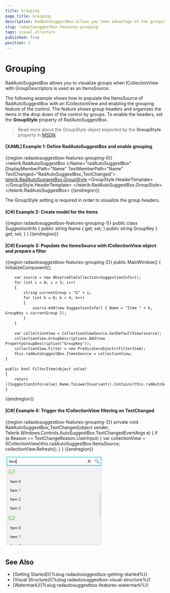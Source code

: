 ```yaml
---
title: Grouping
page_title: Grouping
description: RadAutoSuggestBox allows you take advantage of the grouping feature of ICollectionView.
slug: radautosuggestbox-features-grouping
tags: visual,structure
published: True
position: 1
---
```


# Grouping

RadAutoSuggestBox allows you to visualize groups when ICollectionView with GroupDescriptors is used as an ItemsSource.

The following example shows how to populate the ItemsSource of RadAutoSuggestBox with an ICollectionView and enabling the grouping feature of the control. The feature shows group headers and organizes the items in the drop down of the control by groups. To enable the headers, set the __GroupStyle__ property of RadAutoSuggestBox.

> Read more about the GroupStyle object expected by the __GroupStyle__ property in [MSDN](https://docs.microsoft.com/en-us/dotnet/api/system.windows.controls.groupstyle?view=netframework-4.5).

#### __[XAML] Example 1: Define RadAutoSuggestBox and enable grouping__
{{region radautosuggestbox-features-grouping-0}}
	<telerik:RadAutoSuggestBox x:Name="radAutoSuggestBox" 
							   DisplayMemberPath="Name" 
							   TextMemberPath="Name"
							   TextChanged="RadAutoSuggestBox_TextChanged">
		<telerik:RadAutoSuggestBox.GroupStyle>
			<GroupStyle>
				<GroupStyle.HeaderTemplate>
					<DataTemplate>
						<TextBlock Text="{Binding Name}" 
								   FontSize="18"
								   Foreground="#27C106" 
								   Margin="5" />
					</DataTemplate>
				</GroupStyle.HeaderTemplate>
			</GroupStyle>
		</telerik:RadAutoSuggestBox.GroupStyle>
	</telerik:RadAutoSuggestBox>
{{endregion}}

The GroupStyle setting is required in order to visualize the group headers.

#### __[C#] Example 2: Create model for the items__
{{region radautosuggestbox-features-grouping-1}}
	public class SuggestionInfo
    {
        public string Name { get; set; }
        public string GroupKey { get; set; }
    }
{{endregion}}

#### __[C#] Example 3: Populate the ItemsSource with ICollectionView object and prepare a filter__
{{region radautosuggestbox-features-grouping-2}}
	public MainWindow()
	{
		InitializeComponent();

		var source = new ObservableCollection<SuggestionInfo>();
		for (int i = 0; i < 3; i++)
		{
			string currentGroup = "G" + i;
			for (int k = 0; k < 4; k++)
			{
				source.Add(new SuggestionInfo() { Name = "Item " + k, GroupKey = currentGroup });
			}
		}

		var collectionView = CollectionViewSource.GetDefaultView(source);
		collectionView.GroupDescriptions.Add(new PropertyGroupDescription("GroupKey"));
		collectionView.Filter = new Predicate<object>(FilterItem);
		this.radAutoSuggestBox.ItemsSource = collectionView;
	}

	public bool FilterItem(object value)
	{
		return ((SuggestionInfo)value).Name.ToLowerInvariant().Contains(this.radAutoSuggestBox.Text.ToLowerInvariant());
	}
{{endregion}}

#### __[C#] Example 4: Trigger the ICollectionView filtering on TextChanged__
{{region radautosuggestbox-features-grouping-3}}
	private void RadAutoSuggestBox_TextChanged(object sender, Telerik.Windows.Controls.AutoSuggestBox.TextChangedEventArgs e)
	{
		if (e.Reason == TextChangeReason.UserInput)
		{
			var collectionView = (ICollectionView)this.radAutoSuggestBox.ItemsSource;
			collectionView.Refresh();
		}
	}
{{endregion}}

![{{ site.framework_name }} RadAutoSuggestBox Grouping](images/radautosuggestbox-features-grouping-0.png)

## See Also  
 * [Getting Started]({%slug radautosuggestbox-getting-started%}) 
 * [Visual Structure]({%slug radautosuggestbox-visual-structure%})
 * [Watermark]({%slug radautosuggestbox-features-watermark%})